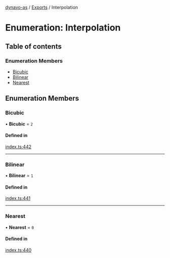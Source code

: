[dynavo-as](../README.md) / [Exports](../modules.md) / Interpolation

# Enumeration: Interpolation

## Table of contents

### Enumeration Members

- [Bicubic](Interpolation.md#bicubic)
- [Bilinear](Interpolation.md#bilinear)
- [Nearest](Interpolation.md#nearest)

## Enumeration Members

### Bicubic

• **Bicubic** = ``2``

#### Defined in

[index.ts:442](https://github.com/dynavolabs/dynavo-as/blob/bdc283e/assembly/index.ts#L442)

___

### Bilinear

• **Bilinear** = ``1``

#### Defined in

[index.ts:441](https://github.com/dynavolabs/dynavo-as/blob/bdc283e/assembly/index.ts#L441)

___

### Nearest

• **Nearest** = ``0``

#### Defined in

[index.ts:440](https://github.com/dynavolabs/dynavo-as/blob/bdc283e/assembly/index.ts#L440)
